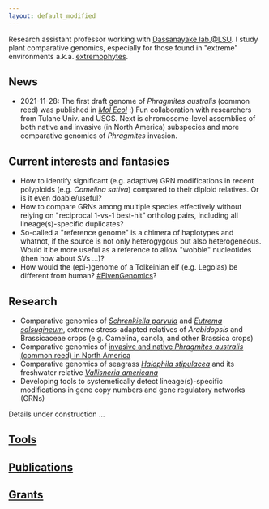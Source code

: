 ```yaml
---
layout: default_modified
---
```

Research assistant professor working with [Dassanayake lab.@LSU](https://www.lsugenomics.org/). I study plant comparative genomics, especially for those found in "extreme" environments a.k.a. [extremophytes](https://extremeplants.org/what-is-an-extremophyte/).

## News 

- 2021-11-28: The first draft genome of _Phragmites australis_ (common reed) was published in [_Mol Ecol_](https://doi.org/10.1111/mec.16293) :) Fun collaboration with researchers from Tulane Univ. and USGS. Next is chromosome-level assemblies of both native and invasive (in North America) subspecies and more comparative genomics of _Phragmites_ invasion.

## Current interests and fantasies

- How to identify significant (e.g. adaptive) GRN modifications in recent polyploids (e.g. _Camelina sativa_) compared to their diploid relatives. Or is it even doable/useful?
- How to compare GRNs among multiple species effectively without relying on "reciprocal 1-vs-1 best-hit" ortholog pairs, including all lineage(s)-specific duplicates?
- So-called a "reference genome" is a chimera of haplotypes and whatnot, if the source is not only heterogygous but also heterogeneous. Would it be more useful as a reference to allow "wobble" nucleotides (then how about SVs ...)?
- How would the (epi-)genome of a Tolkeinian elf (e.g. Legolas) be different from human? [#ElvenGenomics](https://twitter.com/inspirace/status/1467178107018915846?s=20)?     


## Research
- Comparative genomics of [_Schrenkiella parvula_](https://extremeplants.org/species/schrenkiella-parvula/?ms=halophytes) and [_Eutrema salsugineum_](https://extremeplants.org/species/eutrema-salsugineum/?ms=halophytes), extreme stress-adapted relatives of _Arabidopsis_ and Brassicaceae crops (e.g. Camelina, canola, and other Brassica crops)
- Comparative genomics of [invasive and native _Phragmites australis_ (common reed) in North America](https://nas.er.usgs.gov/queries/greatlakes/FactSheet.aspx?Species_ID=2937)
- Comparative genomics of seagrass [_Halophila stipulacea_](https://www.gidon-winters.com/research) and its freshwater relative [_Vallisneria americana_](https://plants.ifas.ufl.edu/plant-directory/vallisneria-americana/)
- Developing tools to systemetically detect lineage(s)-specific modifications in gene copy numbers and gene regulatory networks (GRNs)

Details under construction ...

## [Tools](tools.md)

## [Publications](publications.md)

## [Grants](grants.md)
